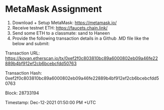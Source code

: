 # MetaMask Assignment

1. Download + Setup MetaMask: https://metamask.io/
2.  Receive testnet ETH: https://faucets.chain.link/
3. Send some ETH to a classmate: sand to Haneen
4. Provide the following transaction details in a Github .MD file like the below and submit:

Transaction URL: https://kovan.etherscan.io/tx/0xef2f0c803810bc89a6000802eb09a46fe22889b4bf912ef2cb6bcebcfdd50763

Transaction Hash: 0xef2f0c803810bc89a6000802eb09a46fe22889b4bf912ef2cb6bcebcfdd50763

Block: 28733194

Timestamp: Dec-12-2021 01:50:00 PM +UTC
